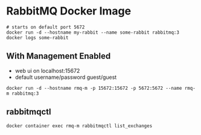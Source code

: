 # RabbitMQ Docker Image

```shell
# starts on default port 5672
docker run -d --hostname my-rabbit --name some-rabbit rabbitmq:3
docker logs some-rabbit
```


## With Management Enabled

- web ui on localhost:15672
- default username/password guest/guest

```shell
docker run -d --hostname rmq-m -p 15672:15672 -p 5672:5672 --name rmq-m rabbitmq:3
```

## rabbitmqctl

```shell
docker container exec rmq-m rabbitmqctl list_exchanges
```
